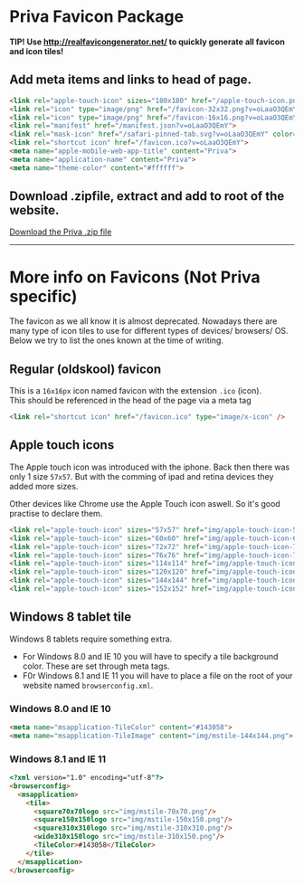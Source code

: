 ﻿# Priva Favicon Package

**TIP! Use <http://realfavicongenerator.net/> to quickly generate all favicon and icon tiles!**

## Add meta items and links to head of page.

```html
<link rel="apple-touch-icon" sizes="180x180" href="/apple-touch-icon.png?v=oLaaO3QEmY">
<link rel="icon" type="image/png" href="/favicon-32x32.png?v=oLaaO3QEmY" sizes="32x32">
<link rel="icon" type="image/png" href="/favicon-16x16.png?v=oLaaO3QEmY" sizes="16x16">
<link rel="manifest" href="/manifest.json?v=oLaaO3QEmY">
<link rel="mask-icon" href="/safari-pinned-tab.svg?v=oLaaO3QEmY" color="#5bbad5">
<link rel="shortcut icon" href="/favicon.ico?v=oLaaO3QEmY">
<meta name="apple-mobile-web-app-title" content="Priva">
<meta name="application-name" content="Priva">
<meta name="theme-color" content="#ffffff">
```

## Download .zipfile, extract and add to root of the website.
[Download the Priva .zip file](priva_favicons.zip)

------
  

# More info on Favicons (Not Priva specific)
The favicon as we all know it is almost deprecated. Nowadays there are many type of icon tiles to use for different types of devices/ browsers/ OS. Below we try to list the ones known at the time of writing.


## Regular (oldskool) favicon
This is a `16x16px` icon named favicon with the extension `.ico` (icon).  
This should be referenced in the head of the page via a meta tag

```html
<link rel="shortcut icon" href="/favicon.ico" type="image/x-icon" />
```

## Apple touch icons
The Apple touch icon was introduced with the iphone. Back then there was only 1 size `57x57`. But with the comming of ipad and retina devices they added more sizes.  

Other devices like Chrome use the Apple Touch icon aswell. So it's good practise to declare them.

```html
<link rel="apple-touch-icon" sizes="57x57" href="img/apple-touch-icon-57x57.png">
<link rel="apple-touch-icon" sizes="60x60" href="img/apple-touch-icon-60x60.png">
<link rel="apple-touch-icon" sizes="72x72" href="img/apple-touch-icon-72x72.png">
<link rel="apple-touch-icon" sizes="76x76" href="img/apple-touch-icon-76x76.png">
<link rel="apple-touch-icon" sizes="114x114" href="img/apple-touch-icon-114x114.png">
<link rel="apple-touch-icon" sizes="120x120" href="img/apple-touch-icon-120x120.png">
<link rel="apple-touch-icon" sizes="144x144" href="img/apple-touch-icon-144x144.png">
<link rel="apple-touch-icon" sizes="152x152" href="img/apple-touch-icon-152x152.png">
```

## Windows 8 tablet tile
Windows 8 tablets require something extra.  
* For Windows 8.0 and IE 10 you will have to specify a tile background color. These are set through meta tags. 
* F0r Windows 8.1 and IE 11 you will have to place a file on the root of your website named `browserconfig.xml`.

### Windows 8.0 and IE 10
```html
<meta name="msapplication-TileColor" content="#143058">
<meta name="msapplication-TileImage" content="img/mstile-144x144.png">
```

### Windows 8.1 and IE 11
```html
<?xml version="1.0" encoding="utf-8"?>
<browserconfig>
  <msapplication>
    <tile>
      <square70x70logo src="img/mstile-70x70.png"/>
      <square150x150logo src="img/mstile-150x150.png"/>
      <square310x310logo src="img/mstile-310x310.png"/>
      <wide310x150logo src="img/mstile-310x150.png"/>
      <TileColor>#143058</TileColor>
    </tile>
  </msapplication>
</browserconfig>
```

